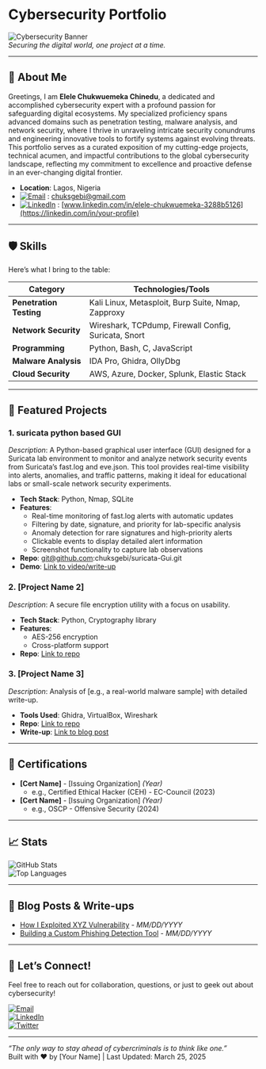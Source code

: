 # Cybersecurity Portfolio  
![Cybersecurity Banner](https://via.placeholder.com/1200x300.png?text=Cybersecurity+Portfolio)  
*Securing the digital world, one project at a time.*

---

## 👋 About Me  
Greetings, I am **Elele Chukwuemeka Chinedu**, a dedicated and accomplished cybersecurity expert with a profound passion for safeguarding digital ecosystems. My specialized proficiency spans advanced domains such as penetration testing, malware analysis, and network security, where I thrive in unraveling intricate security conundrums and engineering innovative tools to fortify systems against evolving threats. This portfolio serves as a curated exposition of my cutting-edge projects, technical acumen, and impactful contributions to the global cybersecurity landscape, reflecting my commitment to excellence and proactive defense in an ever-changing digital frontier.

- **Location**: Lagos, Nigeria 
- [![Email](https://img.shields.io/badge/Email-D14836?style=for-the-badge&logo=gmail&logoColor=white)](mailto:your.email@example.com)  : [chuksgebi@gmail.com](mailto:chuksgebi@gmail.com)  
- [![LinkedIn](https://img.shields.io/badge/LinkedIn-0077B5?style=for-the-badge&logo=linkedin&logoColor=white)](https://linkedin.com/in/your-profile)  : [www.linkedin.com/in/elele-chukwuemeka-3288b5126](https://linkedin.com/in/your-profile)  

---

## 🛡️ Skills  
Here’s what I bring to the table:  

| **Category**          | **Technologies/Tools**                     |
|-----------------------|--------------------------------------------|
| **Penetration Testing** | Kali Linux, Metasploit, Burp Suite, Nmap, Zapproxy |
| **Network Security**  | Wireshark, TCPdump, Firewall Config, Suricata, Snort |
| **Programming**       | Python, Bash, C, JavaScript               |
| **Malware Analysis**  | IDA Pro, Ghidra, OllyDbg                  |
| **Cloud Security**    | AWS, Azure, Docker, Splunk, Elastic Stack |
---

## 🚀 Featured Projects  

### 1. suricata python based GUI
*Description*: A Python-based graphical user interface (GUI) designed for a Suricata lab environment to monitor and analyze network security events from Suricata’s fast.log and eve.json. This tool provides real-time visibility into alerts, anomalies, and traffic patterns, making it ideal for educational labs or small-scale network security experiments.
- **Tech Stack**: Python, Nmap, SQLite  
- **Features**:  
  - Real-time monitoring of fast.log alerts with automatic updates
  - Filtering by date, signature, and priority for lab-specific analysis
  - Anomaly detection for rare signatures and high-priority alerts
  - Clickable events to display detailed alert information
  - Screenshot functionality to capture lab observations 
- **Repo**: git@github.com:chuksgebi/suricata-Gui.git
- **Demo**: [Link to video/write-up](#)  

### 2. [Project Name 2]  
*Description*: A secure file encryption utility with a focus on usability.  
- **Tech Stack**: Python, Cryptography library  
- **Features**:  
  - AES-256 encryption  
  - Cross-platform support  
- **Repo**: [Link to repo](#)  

### 3. [Project Name 3]  
*Description*: Analysis of [e.g., a real-world malware sample] with detailed write-up.  
- **Tools Used**: Ghidra, VirtualBox, Wireshark  
- **Repo**: [Link to repo](#)  
- **Write-up**: [Link to blog post](#)  

---

## 📜 Certifications  
- **[Cert Name]** - [Issuing Organization] *(Year)*  
  - e.g., Certified Ethical Hacker (CEH) - EC-Council (2023)  
- **[Cert Name]** - [Issuing Organization] *(Year)*  
  - e.g., OSCP - Offensive Security (2024)  

---

## 📈 Stats  
![GitHub Stats](https://github-readme-stats.vercel.app/api?username=yourusername&show_icons=true&theme=radical)  
![Top Languages](https://github-readme-stats.vercel.app/api/top-langs/?username=yourusername&layout=compact&theme=radical)  

---

## 📝 Blog Posts & Write-ups  
- [How I Exploited XYZ Vulnerability](#) - *MM/DD/YYYY*  
- [Building a Custom Phishing Detection Tool](#) - *MM/DD/YYYY*  

---

## 🤝 Let’s Connect!  
Feel free to reach out for collaboration, questions, or just to geek out about cybersecurity!  

[![Email](https://img.shields.io/badge/Email-D14836?style=for-the-badge&logo=gmail&logoColor=white)](mailto:your.email@example.com)  
[![LinkedIn](https://img.shields.io/badge/LinkedIn-0077B5?style=for-the-badge&logo=linkedin&logoColor=white)](https://linkedin.com/in/your-profile)  
[![Twitter](https://img.shields.io/badge/Twitter-1DA1F2?style=for-the-badge&logo=twitter&logoColor=white)](https://twitter.com/yourhandle)  

---

*“The only way to stay ahead of cybercriminals is to think like one.”*  
Built with ❤️ by [Your Name] | Last Updated: March 25, 2025
